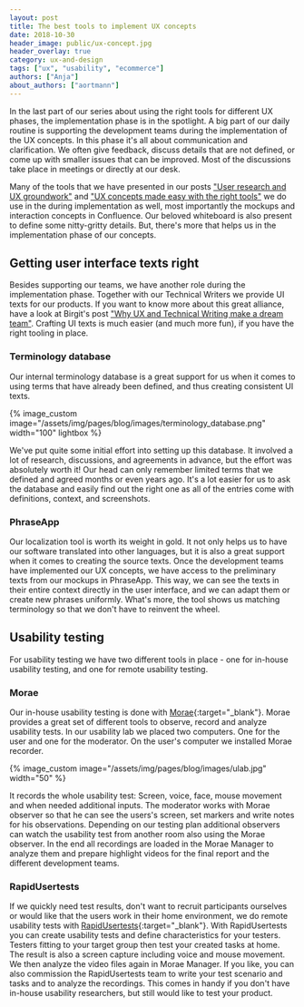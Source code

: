 ```yaml
---
layout: post
title: The best tools to implement UX concepts
date: 2018-10-30
header_image: public/ux-concept.jpg
header_overlay: true
category: ux-and-design
tags: ["ux", "usability", "ecommerce"]
authors: ["Anja"]
about_authors: ["aortmann"]
---
```


In the last part of our series about using the right tools for different UX phases, the implementation phase is in the spotlight.
A big part of our daily routine is supporting the development teams during the implementation of the UX concepts.
In this phase it's all about communication and clarification.
We often give feedback, discuss details that are not defined, or come up with smaller issues that can be improved.
Most of the discussions take place in meetings or directly at our desk.

Many of the tools that we have presented in our posts ["User research and UX groundwork"](/blog/ux-and-design/useful-ux-tools-for-research-and-groundwork/) and ["UX concepts made easy with the right tools"](/blog/ux-and-design/ux-concepts-made-easy-with-the-right-tools/) we do use in the during implementation as well, most importantly the mockups and interaction concepts in Confluence.
Our beloved whiteboard is also present to define some nitty-gritty details.
But, there's more that helps us in the implementation phase of our concepts.

## Getting user interface texts right

Besides supporting our teams, we have another role during the implementation phase.
Together with our Technical Writers we provide UI texts for our products.
If you want to know more about this great alliance, have a look at Birgit's post ["Why UX and Technical Writing make a dream team"](/blog/techcomm-and-socialmedia/why-ux-and-technical-writing-make-a-dream-team/).
Crafting UI texts is much easier (and much more fun), if you have the right tooling in place.

### Terminology database

Our internal terminology database is a great support for us when it comes to using terms that have already been defined, and thus creating consistent UI texts. 

{% image_custom image="/assets/img/pages/blog/images/terminology_database.png" width="100" lightbox %}

We've put quite some initial effort into setting up this database.
It involved a lot of research, discussions, and agreements in advance, but the effort was absolutely worth it!
Our head can only remember limited terms that we defined and agreed months or even years ago.
It's a lot easier for us to ask the database and easily find out the right one as all of the entries come with definitions, context, and screenshots. 

### PhraseApp

Our localization tool is worth its weight in gold.
It not only helps us to have our software translated into other languages, but it is also a great support when it comes to creating the source texts.
Once the development teams have implemented our UX concepts, we have access to the preliminary texts from our mockups in PhraseApp.
This way, we can see the texts in their entire context directly in the user interface, and we can adapt them or create new phrases uniformly.
What's more, the tool shows us matching terminology so that we don't have to reinvent the wheel.

## Usability testing

For usability testing we have two different tools in place - one for in-house usability testing, and one for remote usability testing.

### Morae

Our in-house usability testing is done with [Morae](https://www.techsmith.com/morae.html){:target="_blank"}.
Morae provides a great set of different tools to observe, record and analyze usability tests.
In our usability lab we placed two computers.
One for the user and one for the moderator.
On the user's computer we installed Morae recorder.

{% image_custom image="/assets/img/pages/blog/images/ulab.jpg" width="50" %}

It records the whole usability test: Screen, voice, face, mouse movement and when needed additional inputs.
The moderator works with Morae observer so that he can see the users's screen, set markers and write notes for his observations. 
Depending on our testing plan additional observers can watch the usability test from another room also using the Morae observer.
In the end all recordings are loaded in the Morae Manager to analyze them and prepare highlight videos for the final report and the different development teams.   

### RapidUsertests

If we quickly need test results, don't want to recruit participants ourselves or would like that the users work in their home environment, we do remote usability tests with [RapidUsertests](https://rapidusertests.com/){:target="_blank"}.
With RapidUsertests you can create usability tests and define characteristics for your testers.
Testers fitting to your target group then test your created tasks at home.
The result is also a screen capture including voice and mouse movement.
We then analyze the video files again in Morae Manager.
If you like, you can also commission the RapidUsertests team to write your test scenario and tasks and to analyze the recordings.
This comes in handy if you don't have in-house usability researchers, but still would like to test your product.